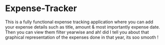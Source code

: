# Expense-Tracker
This is a fully functional expense tracking application where you can add your expense details such as title, amount &amp; most importantly expense date. Then you can view them filter yearwise and ah! did I tell you about that graphical representation of the expenses done in that year, its soo smooth !
